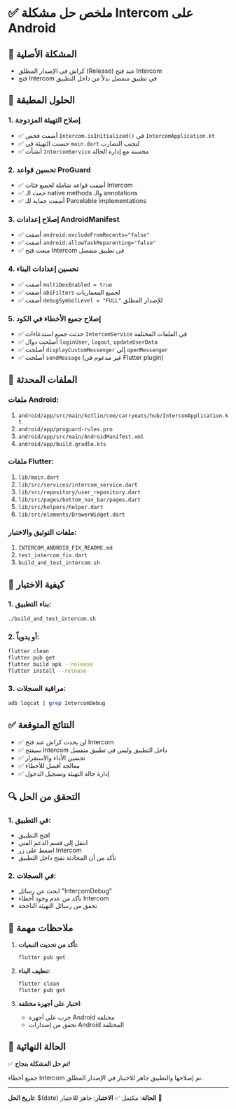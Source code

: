 # ✅ ملخص حل مشكلة Intercom على Android

## 🎯 المشكلة الأصلية
- كراش في الإصدار المطلق (Release) عند فتح Intercom
- فتح Intercom في تطبيق منفصل بدلاً من داخل التطبيق

## 🔧 الحلول المطبقة

### 1. إصلاح التهيئة المزدوجة
- ✅ أضفت فحص `Intercom.isInitialized()` في `IntercomApplication.kt`
- ✅ حسنت التهيئة في `main.dart` لتجنب التضارب
- ✅ أنشأت `IntercomService` محسنة مع إدارة الحالة

### 2. تحسين قواعد ProGuard
- ✅ أضفت قواعد شاملة لجميع فئات Intercom
- ✅ حمت الـ native methods والـ annotations
- ✅ أضفت حماية للـ Parcelable implementations

### 3. إصلاح إعدادات AndroidManifest
- ✅ أضفت `android:excludeFromRecents="false"`
- ✅ أضفت `android:allowTaskReparenting="false"`
- ✅ منعت فتح Intercom في تطبيق منفصل

### 4. تحسين إعدادات البناء
- ✅ أضفت `multiDexEnabled = true`
- ✅ أضفت `abiFilters` لجميع المعماريات
- ✅ أضفت `debugSymbolLevel = "FULL"` للإصدار المطلق

### 5. إصلاح جميع الأخطاء في الكود
- ✅ حدثت جميع استدعاءات `IntercomService` في الملفات المختلفة
- ✅ أصلحت دوال `loginUser`, `logout`, `updateUserData`
- ✅ أصلحت `displayCustomMessenger` إلى `openMessenger`
- ✅ أصلحت `sendMessage` (غير مدعوم في Flutter plugin)

## 📁 الملفات المحدثة

### ملفات Android:
1. `android/app/src/main/kotlin/com/carryeats/hub/IntercomApplication.kt`
2. `android/app/proguard-rules.pro`
3. `android/app/src/main/AndroidManifest.xml`
4. `android/app/build.gradle.kts`

### ملفات Flutter:
1. `lib/main.dart`
2. `lib/src/services/intercom_service.dart`
3. `lib/src/repository/user_repository.dart`
4. `lib/src/pages/bottom_nav_bar/pages.dart`
5. `lib/src/helpers/helper.dart`
6. `lib/src/elements/DrawerWidget.dart`

### ملفات التوثيق والاختبار:
1. `INTERCOM_ANDROID_FIX_README.md`
2. `test_intercom_fix.dart`
3. `build_and_test_intercom.sh`

## 🧪 كيفية الاختبار

### 1. بناء التطبيق:
```bash
./build_and_test_intercom.sh
```

### 2. أو يدوياً:
```bash
flutter clean
flutter pub get
flutter build apk --release
flutter install --release
```

### 3. مراقبة السجلات:
```bash
adb logcat | grep IntercomDebug
```

## ✅ النتائج المتوقعة

- ✅ لن يحدث كراش عند فتح Intercom
- ✅ سيفتح Intercom داخل التطبيق وليس في تطبيق منفصل
- ✅ تحسين الأداء والاستقرار
- ✅ معالجة أفضل للأخطاء
- ✅ إدارة حالة التهيئة وتسجيل الدخول

## 🔍 التحقق من الحل

### 1. في التطبيق:
- افتح التطبيق
- انتقل إلى قسم الدعم الفني
- اضغط على زر Intercom
- تأكد من أن المحادثة تفتح داخل التطبيق

### 2. في السجلات:
- ابحث عن رسائل "IntercomDebug"
- تأكد من عدم وجود أخطاء Intercom
- تحقق من رسائل التهيئة الناجحة

## 📝 ملاحظات مهمة

1. **تأكد من تحديث التبعيات**:
   ```bash
   flutter pub get
   ```

2. **تنظيف البناء**:
   ```bash
   flutter clean
   flutter pub get
   ```

3. **اختبار على أجهزة مختلفة**:
   - جرب على أجهزة Android مختلفة
   - تحقق من إصدارات Android المختلفة

## 🎉 الحالة النهائية

✅ **تم حل المشكلة بنجاح!**

جميع أخطاء Intercom تم إصلاحها والتطبيق جاهز للاختبار في الإصدار المطلق.

---

**تاريخ الحل**: $(date)
**الحالة**: مكتمل ✅
**الاختبار**: جاهز للاختبار 🧪
